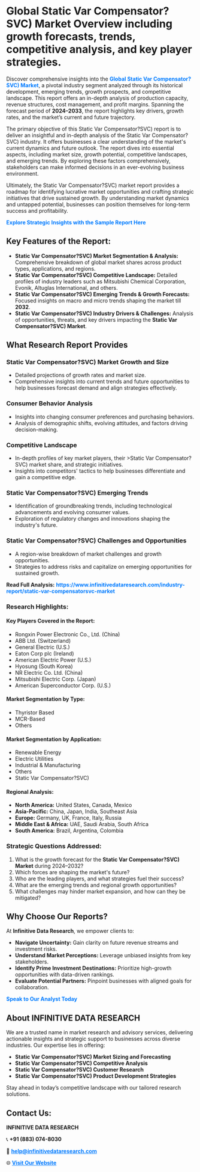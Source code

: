 <h1>Global Static Var Compensator?SVC) Market Overview including growth forecasts, trends, competitive analysis, and key player strategies.</h1>
<p>
Discover comprehensive insights into the 
<a href="https://www.infinitivedataresearch.com/industry-report/static-var-compensatorsvc-market" rel="dofollow" style="color: #007BFF; text-decoration: none;"><strong>Global Static Var Compensator?SVC) Market</strong></a>, a pivotal industry segment analyzed through its historical development, emerging trends, growth prospects, and competitive landscape. This report offers an in-depth analysis of production capacity, revenue structures, cost management, and profit margins. Spanning the forecast period of <strong>2024–2033</strong>, the report highlights key drivers, growth rates, and the market’s current and future trajectory.
</p>
<p>
The primary objective of this Static Var Compensator?SVC) report is to deliver an insightful and in-depth analysis of the Static Var Compensator?SVC) industry. It offers businesses a clear understanding of the market's current dynamics and future outlook. The report dives into essential aspects, including market size, growth potential, competitive landscapes, and emerging trends. By exploring these factors comprehensively, stakeholders can make informed decisions in an ever-evolving business environment.
</p>
<p>
Ultimately, the Static Var Compensator?SVC) market report provides a roadmap for identifying lucrative market opportunities and crafting strategic initiatives that drive sustained growth. By understanding market dynamics and untapped potential, businesses can position themselves for long-term success and profitability.
</p>
<p>
<a href="https://www.infinitivedataresearch.com/request-sample/reportId=104196" style="color: #007BFF; text-decoration: none;"><strong>Explore Strategic Insights with the Sample Report Here</strong></a>
</p>

<h2>Key Features of the Report:</h2>
<ul>
<li><strong>Static Var Compensator?SVC) Market Segmentation & Analysis:</strong> Comprehensive breakdown of global market shares across product types, applications, and regions.</li>
<li><strong>Static Var Compensator?SVC) Competitive Landscape:</strong> Detailed profiles of industry leaders such as Mitsubishi Chemical Corporation, Evonik, Altuglas International, and others.</li>
<li><strong>Static Var Compensator?SVC) Emerging Trends & Growth Forecasts:</strong> Focused insights on macro and micro trends shaping the market till <strong>2032</strong>.</li>
<li><strong>Static Var Compensator?SVC) Industry Drivers & Challenges:</strong> Analysis of opportunities, threats, and key drivers impacting the <strong>Static Var Compensator?SVC) Market</strong>.</li>
</ul>

<h2>What Research Report Provides</h2>
<h3>Static Var Compensator?SVC) Market Growth and Size</h3>
<ul>
<li>Detailed projections of growth rates and market size.</li>
<li>Comprehensive insights into current trends and future opportunities to help businesses forecast demand and align strategies effectively.</li>
</ul>

<h3>Consumer Behavior Analysis</h3>
<ul>
<li>Insights into changing consumer preferences and purchasing behaviors.</li>
<li>Analysis of demographic shifts, evolving attitudes, and factors driving decision-making.</li>
</ul>

<h3>Competitive Landscape</h3>
<ul>
<li>In-depth profiles of key market players, their >Static Var Compensator?SVC) market share, and strategic initiatives.</li>
<li>Insights into competitors' tactics to help businesses differentiate and gain a competitive edge.</li>
</ul>

<h3>Static Var Compensator?SVC) Emerging Trends</h3>
<ul>
<li>Identification of groundbreaking trends, including technological advancements and evolving consumer values.</li>
<li>Exploration of regulatory changes and innovations shaping the industry's future.</li>
</ul>

<h3>Static Var Compensator?SVC) Challenges and Opportunities</h3>
<ul>
<li>A region-wise breakdown of market challenges and growth opportunities.</li>
<li>Strategies to address risks and capitalize on emerging opportunities for sustained growth.</li>
</ul>
<p><strong>Read Full Analysis:</strong> <a href="https://www.infinitivedataresearch.com/industry-report/static-var-compensatorsvc-market" rel="dofollow" style="color: #007BFF; text-decoration: none;"><strong>https://www.infinitivedataresearch.com/industry-report/static-var-compensatorsvc-market</strong></a></p>
<h3>Research Highlights:</h3>
<h4>Key Players Covered in the Report:</h4>
<ul><li>Rongxin Power Electronic Co., Ltd. (China)</li><li>ABB Ltd. (Switzerland)</li><li>General Electric (U.S.)</li><li>Eaton Corp plc (Ireland)</li><li>American Electric Power (U.S.)</li><li>Hyosung (South Korea)</li><li>NR Electric Co. Ltd. (China)</li><li>Mitsubishi Electric Corp. (Japan)</li><li>American Superconductor Corp. (U.S.)</li></ul>
<h4>Market Segmentation by Type:</h4>
<ul><li>Thyristor Based</li><li>MCR-Based</li><li>Others</li></ul>
<h4>Market Segmentation by Application:</h4>
<ul><li>Renewable Energy</li><li>Electric Utilities</li><li>Industrial &amp; Manufacturing</li><li>Others</li><li>Static Var Compensator?SVC)</li></ul>

<h4>Regional Analysis:</h4>
<ul>
<li><strong>North America:</strong> United States, Canada, Mexico</li>
<li><strong>Asia-Pacific:</strong> China, Japan, India, Southeast Asia</li>
<li><strong>Europe:</strong> Germany, UK, France, Italy, Russia</li>
<li><strong>Middle East & Africa:</strong> UAE, Saudi Arabia, South Africa</li>
<li><strong>South America:</strong> Brazil, Argentina, Colombia</li>
</ul>

<h3>Strategic Questions Addressed:</h3>
<ol>
<li>What is the growth forecast for the <strong>Static Var Compensator?SVC) Market</strong> during 2024–2032?</li>
<li>Which forces are shaping the market's future?</li>
<li>Who are the leading players, and what strategies fuel their success?</li>
<li>What are the emerging trends and regional growth opportunities?</li>
<li>What challenges may hinder market expansion, and how can they be mitigated?</li>
</ol>

<h2>Why Choose Our Reports?</h2>
<p>At <strong>Infinitive Data Research</strong>, we empower clients to:</p>
<ul>
<li><strong>Navigate Uncertainty:</strong> Gain clarity on future revenue streams and investment risks.</li>
<li><strong>Understand Market Perceptions:</strong> Leverage unbiased insights from key stakeholders.</li>
<li><strong>Identify Prime Investment Destinations:</strong> Prioritize high-growth opportunities with data-driven rankings.</li>
<li><strong>Evaluate Potential Partners:</strong> Pinpoint businesses with aligned goals for collaboration.</li>
</ul>
<p><a href="https://www.infinitivedataresearch.com/industry-report/static-var-compensatorsvc-market" rel="dofollow" style="color: #007BFF; text-decoration: none;"><strong>Speak to Our Analyst Today</strong></a></p>

<h2>About INFINITIVE DATA RESEARCH</h2>
<p>We are a trusted name in market research and advisory services, delivering actionable insights and strategic support to businesses across diverse industries. Our expertise lies in offering:</p>
<ul>
<li><strong>Static Var Compensator?SVC) Market Sizing and Forecasting</strong></li>
<li><strong>Static Var Compensator?SVC) Competitive Analysis</strong></li>
<li><strong>Static Var Compensator?SVC) Customer Research</strong></li>
<li><strong>Static Var Compensator?SVC) Product Development Strategies</strong></li>
</ul>
<p>Stay ahead in today’s competitive landscape with our tailored research solutions.</p>

<h2>Contact Us:</h2>
<p><strong>INFINITIVE DATA RESEARCH</strong></p>
<p>📞 <strong>+91 (883) 074-8030</strong></p>
<p>📧 <strong><a href="mailto:help@infinitivedataresearch.com" style="color: #007BFF;">help@infinitivedataresearch.com</a></strong></p>
<p>🌐 <strong><a href="https://www.infinitivedataresearch.com" rel="dofollow" style="color: #007BFF;">Visit Our Website</a></strong></p>